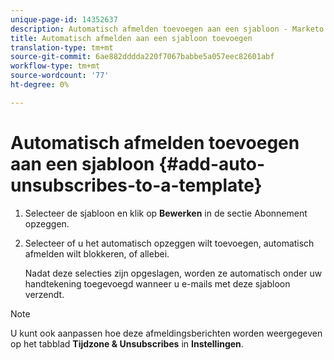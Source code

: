 ```yaml
---
unique-page-id: 14352637
description: Automatisch afmelden toevoegen aan een sjabloon - Marketo Docs - Productdocumentatie
title: Automatisch afmelden aan een sjabloon toevoegen
translation-type: tm+mt
source-git-commit: 6ae882dddda220f7067babbe5a057eec82601abf
workflow-type: tm+mt
source-wordcount: '77'
ht-degree: 0%

---
```



# Automatisch afmelden toevoegen aan een sjabloon {#add-auto-unsubscribes-to-a-template}

1. Selecteer de sjabloon en klik op **Bewerken** in de sectie Abonnement opzeggen.

1. Selecteer of u het automatisch opzeggen wilt toevoegen, automatisch afmelden wilt blokkeren, of allebei.

   Nadat deze selecties zijn opgeslagen, worden ze automatisch onder uw handtekening toegevoegd wanneer u e-mails met deze sjabloon verzendt.

>[!NOTE]
>
>U kunt ook aanpassen hoe deze afmeldingsberichten worden weergegeven op het tabblad **Tijdzone &amp; Unsubscribes** in **Instellingen**.
